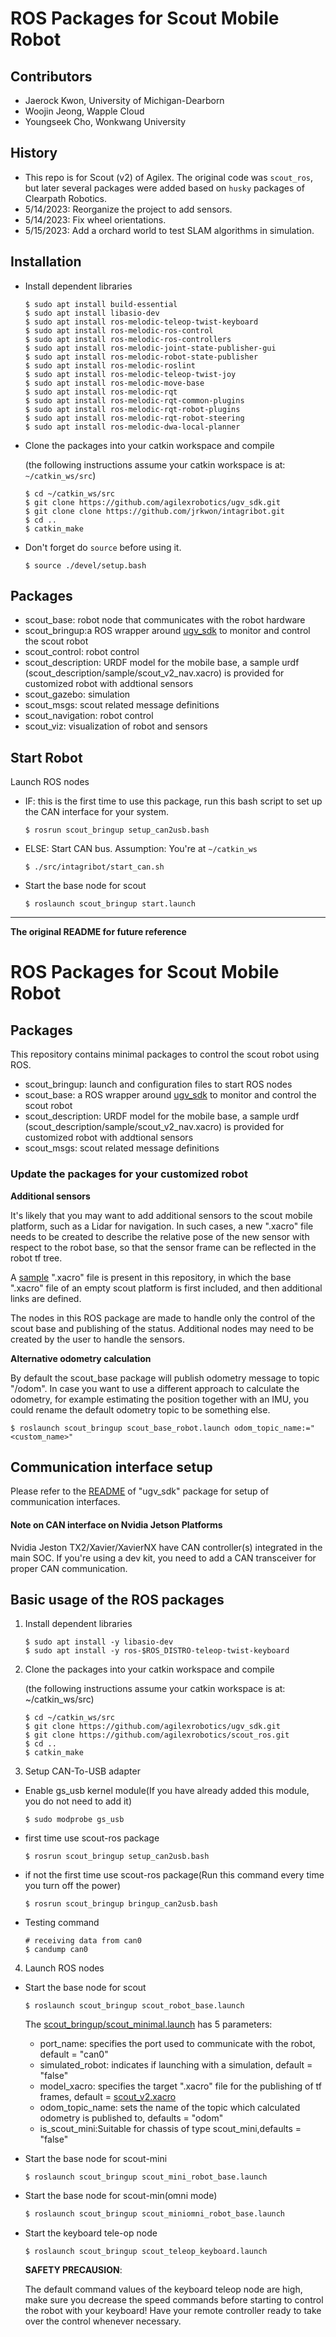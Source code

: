 # ROS Packages for Scout Mobile Robot

## Contributors

* Jaerock Kwon, University of Michigan-Dearborn
* Woojin Jeong, Wapple Cloud
* Youngseek Cho, Wonkwang University

## History

* This repo is for Scout (v2) of Agilex. The original code was `scout_ros`, but later several packages were added based on `husky` packages of Clearpath Robotics. 
* 5/14/2023: Reorganize the project to add sensors.
* 5/14/2023: Fix wheel orientations.
* 5/15/2023: Add a orchard world to test SLAM algorithms in simulation.

## Installation
* Install dependent libraries

    ```
    $ sudo apt install build-essential
    $ sudo apt install libasio-dev
    $ sudo apt install ros-melodic-teleop-twist-keyboard
    $ sudo apt install ros-melodic-ros-control
    $ sudo apt install ros-melodic-ros-controllers
    $ sudo apt install ros-melodic-joint-state-publisher-gui 
    $ sudo apt install ros-melodic-robot-state-publisher 
    $ sudo apt install ros-melodic-roslint
    $ sudo apt install ros-melodic-teleop-twist-joy
    $ sudo apt install ros-melodic-move-base
    $ sudo apt install ros-melodic-rqt 
    $ sudo apt install ros-melodic-rqt-common-plugins
    $ sudo apt install ros-melodic-rqt-robot-plugins 
    $ sudo apt install ros-melodic-rqt-robot-steering
    $ sudo apt install ros-melodic-dwa-local-planner
    ```

* Clone the packages into your catkin workspace and compile

    (the following instructions assume your catkin workspace is at: `~/catkin_ws/src`)

    ```
    $ cd ~/catkin_ws/src
    $ git clone https://github.com/agilexrobotics/ugv_sdk.git  
    $ git clone clone https://github.com/jrkwon/intagribot.git
    $ cd ..
    $ catkin_make
    ```
* Don't forget do `source` before using it.
    ```
    $ source ./devel/setup.bash
    ```

## Packages

* scout_base: robot node that communicates with the robot hardware
* scout_bringup:a ROS wrapper around [ugv_sdk](https://github.com/agilexrobotics/ugv_sdk) to monitor and control the scout robot
* scout_control: robot control
* scout_description: URDF model for the mobile base, a sample urdf (scout_description/sample/scout_v2_nav.xacro) is provided for customized robot with addtional sensors
* scout_gazebo: simulation
* scout_msgs: scout related message definitions
* scout_navigation: robot control
* scout_viz: visualization of robot and sensors

## Start Robot

Launch ROS nodes

* IF: this is the first time to use this package, run this bash script to set up the CAN interface for your system.
    ```
    $ rosrun scout_bringup setup_can2usb.bash
    ```
* ELSE: Start CAN bus. Assumption: You're at `~/catkin_ws`
    ```
    $ ./src/intagribot/start_can.sh
    ```
* Start the base node for scout

    ```
    $ roslaunch scout_bringup start.launch 
    ```

---
**The original README for future reference**

# ROS Packages for Scout Mobile Robot

## Packages

This repository contains minimal packages to control the scout robot using ROS. 

* scout_bringup: launch and configuration files to start ROS nodes 
* scout_base: a ROS wrapper around [ugv_sdk](https://github.com/agilexrobotics/ugv_sdk) to monitor and control the scout robot
* scout_description: URDF model for the mobile base, a sample urdf (scout_description/sample/scout_v2_nav.xacro) is provided for customized robot with addtional sensors
* scout_msgs: scout related message definitions

### Update the packages for your customized robot

**Additional sensors**

It's likely that you may want to add additional sensors to the scout mobile platform, such as a Lidar for navigation. In such cases, a new ".xacro" file needs to be created to describe the relative pose of the new sensor with respect to the robot base, so that the sensor frame can be reflected in the robot tf tree. 

A [sample](scout_description/sample/scout_v2_nav.xacro) ".xacro" file is present in this repository, in which the base ".xacro" file of an empty scout platform is first included, and then additional links are defined. 

The nodes in this ROS package are made to handle only the control of the scout base and publishing of the status. Additional nodes may need to be created by the user to handle the sensors.

**Alternative odometry calculation**

By default the scout_base package will publish odometry message to topic "/odom". In case you want to use a different approach to calculate the odometry, for example estimating the position together with an IMU, you could rename the default odometry topic to be something else.

```
$ roslaunch scout_bringup scout_base_robot.launch odom_topic_name:="<custom_name>"
```

## Communication interface setup

Please refer to the [README](https://github.com/westonrobot/ugv_sdk_sdk#hardware-interface) of "ugv_sdk" package for setup of communication interfaces.

#### Note on CAN interface on Nvidia Jetson Platforms

Nvidia Jeston TX2/Xavier/XavierNX have CAN controller(s) integrated in the main SOC. If you're using a dev kit, you need to add a CAN transceiver for proper CAN communication. 

## Basic usage of the ROS packages

1. Install dependent libraries

    ```
    $ sudo apt install -y libasio-dev
    $ sudo apt install -y ros-$ROS_DISTRO-teleop-twist-keyboard
    ```

2. Clone the packages into your catkin workspace and compile

    (the following instructions assume your catkin workspace is at: ~/catkin_ws/src)

    ```
    $ cd ~/catkin_ws/src
    $ git clone https://github.com/agilexrobotics/ugv_sdk.git  
    $ git clone https://github.com/agilexrobotics/scout_ros.git
    $ cd ..
    $ catkin_make
    ```
    
3. Setup CAN-To-USB adapter

* Enable gs_usb kernel module(If you have already added this module, you do not need to add it)
    ```
    $ sudo modprobe gs_usb
    ```
    
* first time use scout-ros package
   ```
   $ rosrun scout_bringup setup_can2usb.bash
   ```
   
* if not the first time use scout-ros package(Run this command every time you turn off the power) 
   ```
   $ rosrun scout_bringup bringup_can2usb.bash
   ```
   
* Testing command
    ```
    # receiving data from can0
    $ candump can0
    ```

4. Launch ROS nodes

* Start the base node for scout

    ```
    $ roslaunch scout_bringup scout_robot_base.launch 
    ```

    The [scout_bringup/scout_minimal.launch](scout_bringup/launch/scout_minimal.launch) has 5 parameters:

    - port_name: specifies the port used to communicate with the robot, default = "can0"
    - simulated_robot: indicates if launching with a simulation, default = "false"
    - model_xacro: specifies the target ".xacro" file for the publishing of tf frames, default = [scout_v2.xacro](scout_base/description/scout_v2.xacro)
    - odom_topic_name: sets the name of the topic which calculated odometry is published to, defaults = "odom"
    - is_scout_mini:Suitable for chassis of type scout_mini,defaults = "false"

* Start the base node for scout-mini

    ```
    $ roslaunch scout_bringup scout_mini_robot_base.launch
    ```

* Start the base node for scout-min(omni mode)

    ```bash
    $ roslaunch scout_bringup scout_miniomni_robot_base.launch
    ```


* Start the keyboard tele-op node

    ```
    $ roslaunch scout_bringup scout_teleop_keyboard.launch
    ```

    **SAFETY PRECAUSION**: 

    The default command values of the keyboard teleop node are high, make sure you decrease the speed commands before starting to control the robot with your keyboard! Have your remote controller ready to take over the control whenever necessary. 
